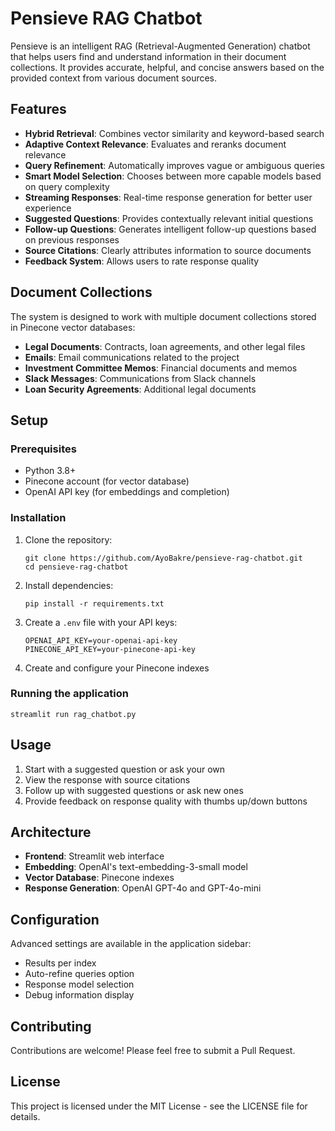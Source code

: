 # Pensieve RAG Chatbot

Pensieve is an intelligent RAG (Retrieval-Augmented Generation) chatbot that helps users find and understand information in their document collections. It provides accurate, helpful, and concise answers based on the provided context from various document sources.

## Features

- **Hybrid Retrieval**: Combines vector similarity and keyword-based search
- **Adaptive Context Relevance**: Evaluates and reranks document relevance
- **Query Refinement**: Automatically improves vague or ambiguous queries
- **Smart Model Selection**: Chooses between more capable models based on query complexity
- **Streaming Responses**: Real-time response generation for better user experience
- **Suggested Questions**: Provides contextually relevant initial questions
- **Follow-up Questions**: Generates intelligent follow-up questions based on previous responses
- **Source Citations**: Clearly attributes information to source documents
- **Feedback System**: Allows users to rate response quality

## Document Collections

The system is designed to work with multiple document collections stored in Pinecone vector databases:

- **Legal Documents**: Contracts, loan agreements, and other legal files
- **Emails**: Email communications related to the project
- **Investment Committee Memos**: Financial documents and memos
- **Slack Messages**: Communications from Slack channels
- **Loan Security Agreements**: Additional legal documents

## Setup

### Prerequisites

- Python 3.8+
- Pinecone account (for vector database)
- OpenAI API key (for embeddings and completion)

### Installation

1. Clone the repository:
   ```
   git clone https://github.com/AyoBakre/pensieve-rag-chatbot.git
   cd pensieve-rag-chatbot
   ```

2. Install dependencies:
   ```
   pip install -r requirements.txt
   ```

3. Create a `.env` file with your API keys:
   ```
   OPENAI_API_KEY=your-openai-api-key
   PINECONE_API_KEY=your-pinecone-api-key
   ```

4. Create and configure your Pinecone indexes

### Running the application

```
streamlit run rag_chatbot.py
```

## Usage

1. Start with a suggested question or ask your own
2. View the response with source citations
3. Follow up with suggested questions or ask new ones
4. Provide feedback on response quality with thumbs up/down buttons

## Architecture

- **Frontend**: Streamlit web interface
- **Embedding**: OpenAI's text-embedding-3-small model
- **Vector Database**: Pinecone indexes
- **Response Generation**: OpenAI GPT-4o and GPT-4o-mini

## Configuration

Advanced settings are available in the application sidebar:
- Results per index
- Auto-refine queries option
- Response model selection
- Debug information display

## Contributing

Contributions are welcome! Please feel free to submit a Pull Request.

## License

This project is licensed under the MIT License - see the LICENSE file for details. 